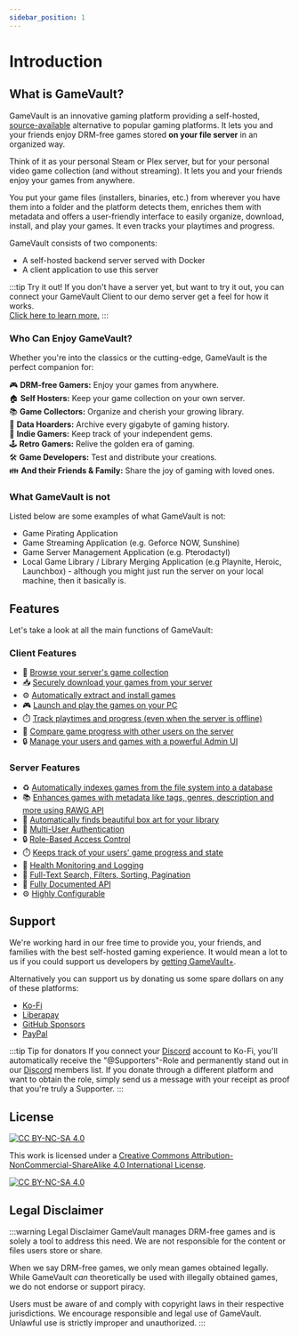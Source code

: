```yaml
---
sidebar_position: 1
---
```


# Introduction

## What is GameVault?

GameVault is an innovative gaming platform providing a self-hosted, [source-available](https://wikipedia.org/wiki/Source-available_software) alternative to popular gaming platforms. It lets you and your friends enjoy DRM-free games stored **on your file server** in an organized way.

Think of it as your personal Steam or Plex server, but for your personal video game collection (and without streaming). It lets you and your friends enjoy your games from anywhere.

You put your game files (installers, binaries, etc.) from wherever you have them into a folder and the platform detects them, enriches them with metadata and offers a user-friendly interface to easily organize, download, install, and play your games. It even tracks your playtimes and progress.

GameVault consists of two components:

- A self-hosted backend server served with Docker
- A client application to use this server

:::tip Try it out!
If you don't have a server yet, but want to try it out, you can connect your GameVault Client to our demo server get a feel for how it works.  
[Click here to learn more.](client-docs/setup#option-2-using-the-demo-server)
:::

### Who Can Enjoy GameVault?

Whether you're into the classics or the cutting-edge, GameVault is the perfect companion for:

🎮 **DRM-free Gamers:** Enjoy your games from anywhere.  
🏠 **Self Hosters:** Keep your game collection on your own server.  
📚 **Game Collectors:** Organize and cherish your growing library.  
💾 **Data Hoarders:** Archive every gigabyte of gaming history.  
👾 **Indie Gamers:** Keep track of your independent gems.  
🕹️ **Retro Gamers:** Relive the golden era of gaming.  
🛠️ **Game Developers:** Test and distribute your creations.  
👪 **And their Friends & Family:** Share the joy of gaming with loved ones.

### What GameVault is not

Listed below are some examples of what GameVault is not:

- Game Pirating Application
- Game Streaming Application (e.g. Geforce NOW, Sunshine)
- Game Server Management Application (e.g. Pterodactyl)
- Local Game Library / Library Merging Application (e.g Playnite, Heroic, Launchbox) - although you might just run the server on your local machine, then it basically is.

## Features

Let's take a look at all the main functions of GameVault:

### Client Features

- 🔎 [Browse your server's game collection](./client-docs/gui#library-tab)
- 📥 [Securely download your games from your server](./client-docs/how-to-use#downloading-games)
- ⚙️ [Automatically extract and install games](./client-docs/how-to-use#1-extracting-the-game)
- 🎮 [Launch and play the games on your PC](./client-docs/how-to-use#playing-a-game)
- ⏱️ [Track playtimes and progress (even when the server is offline)](./client-docs/how-to-use#tracking-your-game-progress)
- 👥 [Compare game progress with other users on the server](./client-docs/gui#community-tab)
- 🔒 [Manage your users and games with a powerful Admin UI](./client-docs/gui#admin-tab)

### Server Features

- ♻️ [Automatically indexes games from the file system into a database](./server-docs/indexing-and-metadata.md#game-indexing)
- 📚 [Enhances games with metadata like tags, genres, description and more using RAWG API](./server-docs/indexing-and-metadata.md#integration-with-rawg)
- 📸 [Automatically finds beautiful box art for your library](./server-docs/indexing-and-metadata.md#game-box-arts)
- 👥 [Multi-User Authentication](./server-docs/user-management.md)
- 🔒 [Role-Based Access Control](./server-docs/user-management#user-roles)
- ⏱️ [Keeps track of your users' game progress and state](./client-docs/how-to-use#tracking-your-game-progress)
- 🚨 [Health Monitoring and Logging](./advanced-usage/rest-api)
- 🔎 [Full-Text Search, Filters, Sorting, Pagination](./advanced-usage/rest-api)
- 🔌 [Fully Documented API](./advanced-usage/rest-api)
- ⚙️ [Highly Configurable](./server-docs/configuration)

## Support

We're working hard in our free time to provide you, your friends, and families with the best self-hosted gaming experience. It would mean a lot to us if you could support us developers by [getting GameVault+](./gamevault-plus/introduction.md).

Alternatively you can support us by donating us some spare dollars on any of these platforms:

- [Ko-Fi](https://ko-fi.com/phalcode)
- [Liberapay](https://liberapay.com/Phalcode)
- [GitHub Sponsors](https://github.com/sponsors/Phalcode)
- [PayPal](https://paypal.me/phalcode)

:::tip Tip for donators
If you connect your [Discord](https://discord.gg/NEdNen2dSu) account to Ko-Fi, you'll automatically receive the "@Supporters"-Role and permanently stand out in our [Discord](https://discord.gg/NEdNen2dSu) members list. If you donate through a different platform and want to obtain the role, simply send us a message with your receipt as proof that you're truly a Supporter.
:::

## License

[![CC BY-NC-SA 4.0][cc-by-nc-sa-shield]][cc-by-nc-sa]

This work is licensed under a
[Creative Commons Attribution-NonCommercial-ShareAlike 4.0 International License][cc-by-nc-sa].

[![CC BY-NC-SA 4.0][cc-by-nc-sa-image]][cc-by-nc-sa]

[cc-by-nc-sa]: http://creativecommons.org/licenses/by-nc-sa/4.0/
[cc-by-nc-sa-image]: https://licensebuttons.net/l/by-nc-sa/4.0/88x31.png
[cc-by-nc-sa-shield]: https://img.shields.io/badge/License-CC%20BY--NC--SA%204.0-lightgrey.svg

## Legal Disclaimer

:::warning Legal Disclaimer
GameVault manages DRM-free games and is solely a tool to address this need. We are not responsible for the content or files users store or share.

When we say DRM-free games, we only mean games obtained legally. While GameVault _can_ theoretically be used with illegally obtained games, we do not endorse or support piracy.

Users must be aware of and comply with copyright laws in their respective jurisdictions. We encourage responsible and legal use of GameVault. Unlawful use is strictly improper and unauthorized.
:::
